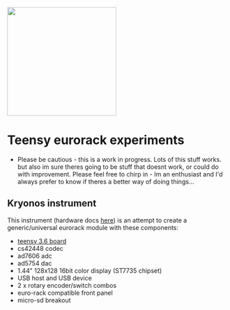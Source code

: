 <img src='https://github.com/newdigate/teensy-eurorack/raw/kryonos/hardware/images/kryonos.png' width='250px'/>

# Teensy eurorack experiments
* Please be cautious - this is a work in progress. Lots of this stuff works. but also im sure theres going to be stuff that doesnt work, or could do with improvement. Please feel free to chirp in - Im an enthusiast and I'd always prefer to know if theres a better way of doing things... 

## Kryonos instrument 
This instrument (hardware docs [here](hardware)) is an attempt to create a generic/universal eurorack module with these components:
 * [teensy 3.6 board](https://www.pjrc.com/store/teensy36.html "teensy 3.6 board")
 * cs42448 codec
 * ad7606 adc
 * ad5754 dac
 * 1.44" 128x128 16bit color display (ST7735 chipset)
 * USB host and USB device 
 * 2 x rotary encoder/switch combos
 * euro-rack compatible front panel
 * micro-sd breakout
